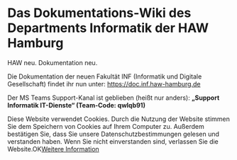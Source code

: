 Das Dokumentations-Wiki des Departments Informatik der HAW Hamburg
==========

HAW neu. Dokumentation neu.

Die Dokumentation der neuen Fakultät INF (Informatik und Digitale Gesellschaft) findet ihr nun unter: <https://doc.inf.haw-hamburg.de>

Der MS Teams Support-Kanal ist geblieben (heißt nur anders): **„Support Informatik IT-Dienste“ (Team-Code: qwlqb91)**

Diese Website verwendet Cookies. Durch die Nutzung der Website stimmen Sie dem Speichern von Cookies auf Ihrem Computer zu. Außerdem bestätigen Sie, dass Sie unsere Datenschutzbestimmungen gelesen und verstanden haben. Wenn Sie nicht einverstanden sind, verlassen Sie die Website.OK[Weitere Information](https://de.wikipedia.org/wiki/Cookie)
